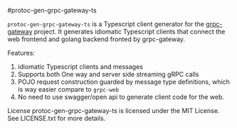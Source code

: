 #protoc-gen-grpc-gateway-ts

`protoc-gen-grpc-gateway-ts` is a Typescript client generator for the [grpc-gateway](https://github.com/grpc-ecosystem/grpc-gateway/) project. It generates idiomatic Typescript clients that connect the web frontend and golang backend fronted by grpc-gateway. 


Features:
1. idiomatic Typescript clients and messages
2. Supports both One way and server side streaming gRPC calls
3. POJO request construction guarded by message type definitions, which is way easier compare to `grpc-web`
4. No need to use swagger/open api to generate client code for the web.

License
protoc-gen-grpc-gateway-ts is licensed under the MIT License. See LICENSE.txt for more details.